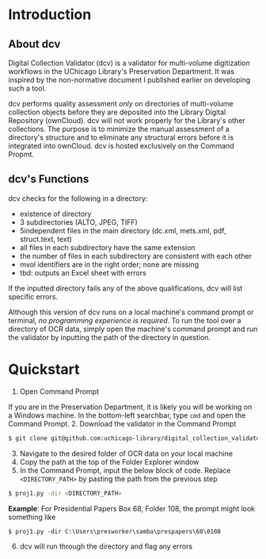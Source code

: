 # Introduction

## About dcv
Digital Collection Validator (dcv) is a validator for multi-volume digitization workflows in the UChicago Library's Preservation Department. It was inspired by the non-normative document I published earlier on developing such a tool.

 dcv performs quality assessment *only* on directories of multi-volume collection objects before they are deposited into the Library Digital Repository (ownCloud). dcv will not work properly for the Library's other collections. The purpose is to minimize the manual assessment of a directory's structure and to eliminate any structural errors before it is integrated into ownCloud. dcv is hosted exclusively on the Command Propmt. 

## dcv's Functions
dcv checks for the following in a directory:

- existence of directory
- 3 subdirectories (ALTO, JPEG, TIFF)
- 5independent files in the main directory (dc.xml, mets.xml, pdf, struct.text, text)
- all files in each subdirectory have the same extension
- the number of files in each subdirectory are consistent with each other
- mvol identifiers are in the right order; none are missing
- tbd: outputs an Excel sheet with errors

If the inputted directory fails any of the above qualifications, dcv will list specific errors.

Although this version of dcv runs on a local machine's command prompt or terminal, *no programming experience is required*. To run the tool over a directory of OCR data, simply open the machine's command prompt and run the validator by inputting the path of the directory in question.

# Quickstart

1. Open Command Prompt

  If you are in the Preservation Department, it is likely you will be working on a Windows machine. In the bottom-left searchbar, type `cmd` and open the Command Prompt.
2. Download the validator in the Command Prompt
```bash
$ git clone git@github.com:uchicago-library/digital_collection_validators
```
3. Navigate to the desired folder of OCR data on your local machine
4. Copy the path at the top of the Folder Explorer window
5. In the Command Prompt, input the below block of code. Replace `<DIRECTORY_PATH>` by pasting the path from the previous step
```bash
$ proj1.py -dir <DIRECTORY_PATH>
```
    
  **Example**: For Presidential Papers Box 68, Folder 108, the prompt might look something like
```
$ proj1.py -dir C:\Users\presworker\samba\prespapers\68\0108
```
6. dcv will run through the directory and flag any errors
